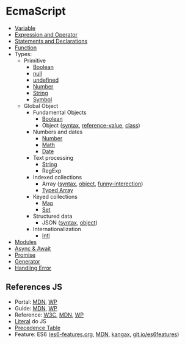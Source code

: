 # EcmaScript

* [Variable](variable/)
* [Expression and Operator](expression-and-operator/)
* [Statements and Declarations](statements-and-declarations/)
* [Function](function/)
* Types:
  * Primitive
    * [Boolean](boolean/syntax.md)
    * [null](null/syntax.md)
    * [undefined](undefined/syntax.md)
    * [Number](number/syntax.md)
    * [String](string/syntax.md)
    * [Symbol](symbol/syntax.md)
  * Global Object
    * Fundamental Objects
      * [Boolean](boolean/object.md)
      * Object ([syntax](object/syntax.md), [reference-value](object/reference-value.md), [class](object/class.md))
    * Numbers and dates
      * [Number](number/object.md)
      * [Math](math/object.md)
      * [Date](date/object.md)
    * Text processing
      * [String](string/object.md)
      * RegExp <!-- ([syntax](regexp/syntax.md), [object](regexp/object.md), [pattern](regexp/pattern.md)) -->
    * Indexed collections
      * Array ([syntax](array/syntax.md), [object](array/object.md), [funny-interection](array/funny-interection.md))
      * [Typed Array](array/typed.md)
    * Keyed collections
      * [Map](map/syntax.md)
      * [Set](set/syntax.md)
    * Structured data
      * JSON ([syntax](json/syntax.md), [object](json/object.md))
    * Internationalization
      * [Intl](#)
* [Modules](#)
* [Async & Await](#)
* [Promise](#)
* [Generator](#)
* [Handling Error](handling-error/)

## References JS

* Portal: [MDN](https://developer.mozilla.org/en-US/docs/Web/JavaScript), [WP](https://docs.webplatform.org/wiki/javascript)
* Guide: [MDN](https://developer.mozilla.org/en-US/docs/Web/JavaScript/Guide), [WP](https://docs.webplatform.org/wiki/javascript)
* Reference: [W3C](http://www.ecma-international.org/publications/standards/Ecma-262.htm),  [MDN](https://developer.mozilla.org/en-US/docs/Web/JavaScript/Reference#Value_properties), [WP](https://docs.webplatform.org/wiki/javascript)
* [Literal](https://developer.mozilla.org/en-US/docs/Web/JavaScript/Reference/Lexical_grammar#Literals) do JS
* [Precedence Table](https://developer.mozilla.org/en-US/docs/Web/JavaScript/Reference/Operators/Operator_Precedence)
* Feature: ES6 ([es6-features.org](http://es6-features.org/), [MDN](https://developer.mozilla.org/en/docs/Web/JavaScript/New_in_JavaScript/ECMAScript_6_support_in_Mozilla), [kangax](http://kangax.github.io/compat-table/es6/), [git.io/es6features](https://github.com/lukehoban/es6features))

<!-- 
  TODO
  Tipos
  Precedence Table, Reserved Token, Comment 
  https://resources.jointjs.com/demos/javascript-ast
  https://astexplorer.net
  http://esprima.org/demo/parse.html
-->